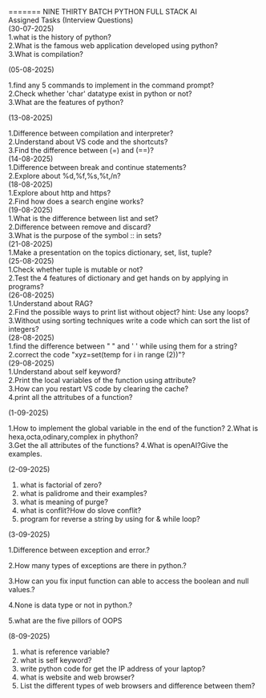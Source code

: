 =======
NINE THIRTY BATCH PYTHON FULL STACK AI                                                                                                    
Assigned Tasks (Interview Questions)                                                                                                       
(30-07-2025)                                                                                                                               
1.what is the history of python?                                                                                                           
2.What is the famous web application developed using python?                                                                               
3.What is compilation?                                                                                                                     

(05-08-2025)                                                                                                                               

1.find any 5 commands to implement in the command prompt?                                                                                  
2.Check whether 'char' datatype exist in python or not?                                                                                    
3.What are the features of python?             

(13-08-2025)                                                                                                                               

1.Difference between compilation and interpreter?                                                                                          
2.Understand about VS code and the shortcuts?                                                                                              
3.Find the difference between (=) and (==)?                                                                                                
(14-08-2025)                                                                                                                               
1.Difference between break and continue statements?                                                                                        
2.Explore about %d,%f,%s,%t,/n?                                                                                                            
(18-08-2025)                                                                                                                               
1.Explore about http and https?                                                                                                            
2.Find how does a search engine works?                                                                                                     
(19-08-2025)                                                                                                                               
1.What is the difference between list and set?                                                                                             
2.Difference between remove and discard?                                                                                                   
3.What is the purpose of the symbol :: in sets?                                                                                            
(21-08-2025)                                                                                                                               
1.Make a presentation on the topics dictionary, set, list, tuple?                                                                          
(25-08-2025)                                                                                                                               
1.Check whether tuple is mutable or not?                                                                                                   
2.Test the 4 features of dictionary and get hands on by applying in programs?                                                              
(26-08-2025)                                                                                                                               
1.Understand about RAG?                                                                                                                    
2.Find the possible ways to print list without object? hint: Use any loops?
3.Without using sorting techniques write a code which can sort the list of integers?                                                       
(28-08-2025)                                                                                                                               
1.find the difference between " " and ' ' while using them for a string?                                                                   
2.correct the code "xyz=set(temp for i in range (2))"?                                                                                     
(29-08-2025)                                                                                                                               
1.Understand about self keyword?                                                                                                         
2.Print the local variables of the function using attribute?                                                                              
3.How can you restart VS code by clearing the cache?                                                                                      
4.print all the attritubes of a function?                                                                                                    

(1-09-2025)

1.How to implement the global variable in the end of the function?
2.What is hexa,octa,odinary,complex in phython?                                                                                                                                
3.Get the all attributes of the functions?
4.What is openAI?Give the examples.                                                                                                                                                     

(2-09-2025)
1. what is factorial of zero?
2. what is palidrome and their examples?
3. what is meaning of purge?
4. what is conflit?How do slove conflit?
5. program for reverse a string by using for & while loop?

(3-09-2025)

1.Difference between exception and error.?

2.How many types of exceptions are there in python.?

3.How can you fix input function can able to access the boolean and null values.?

4.None is data type or not in python.?

5.what are the five pillors of OOPS

(8-09-2025)

1. what is reference variable?
2. what is self keyword?
3. write python code for get the IP address of your laptop?
4. what is website and web browser?
5. List the different types of web browsers and difference between them?
 
